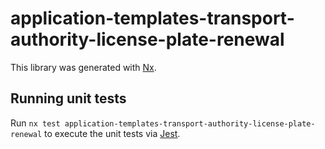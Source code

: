 # application-templates-transport-authority-license-plate-renewal

This library was generated with [Nx](https://nx.dev).

## Running unit tests

Run `nx test application-templates-transport-authority-license-plate-renewal` to execute the unit tests via [Jest](https://jestjs.io).
